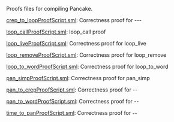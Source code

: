 Proofs files for compiling Pancake.

[crep_to_loopProofScript.sml](crep_to_loopProofScript.sml):
Correctness proof for ---

[loop_callProofScript.sml](loop_callProofScript.sml):
loop_call proof

[loop_liveProofScript.sml](loop_liveProofScript.sml):
Correctness proof for loop_live

[loop_removeProofScript.sml](loop_removeProofScript.sml):
Correctness proof for loop_remove

[loop_to_wordProofScript.sml](loop_to_wordProofScript.sml):
Correctness proof for loop_to_word

[pan_simpProofScript.sml](pan_simpProofScript.sml):
Correctness proof for pan_simp

[pan_to_crepProofScript.sml](pan_to_crepProofScript.sml):
Correctness proof for --

[pan_to_wordProofScript.sml](pan_to_wordProofScript.sml):
Correctness proof for --

[time_to_panProofScript.sml](time_to_panProofScript.sml):
Correctness proof for --

